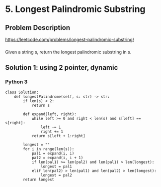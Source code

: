 # 5. Longest Palindromic Substring

## Problem Description
https://leetcode.com/problems/longest-palindromic-substring/
###
Given a string s, return the longest palindromic substring in s.

## Solution 1: using 2 pointer, dynamic
### Python 3
```
class Solution:
    def longestPalindrome(self, s: str) -> str:
        if len(s) < 2:
            return s

        def expand(left, right):
            while left >= 0 and right < len(s) and s[left] == s[right]:
                left -= 1
                right += 1
            return s[left + 1:right]

        longest = ""
        for i in range(len(s)):
            pal1 = expand(i, i)
            pal2 = expand(i, i + 1)
            if len(pal1) >= len(pal2) and len(pal1) > len(longest):
                longest = pal1
            elif len(pal2) > len(pal1) and len(pal2) > len(longest):
                longest = pal2
        return longest
```
